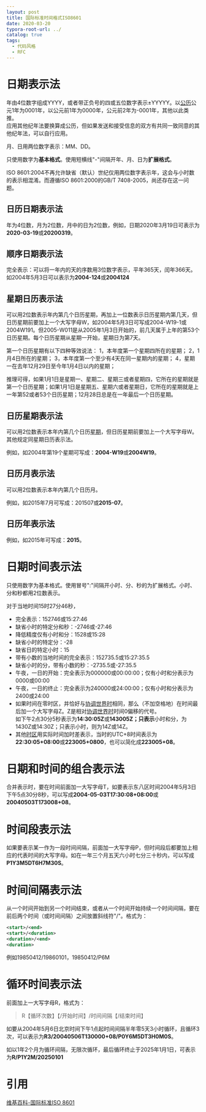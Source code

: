 ```yaml
---
layout: post
title: 国际标准时间格式ISO8601
date: 2020-03-20
typora-root-url: ../
catalog: true
tags:
  - 代码风格
  - RFC
---
```


# 日期表示法

年由4位数字组成YYYY，或者带正负号的四或五位数字表示±YYYYY。以[公历](https://zh.wikipedia.org/wiki/公历)公元1年为0001年，以公元前1年为0000年，公元前2年为-0001年，其他以此类推。  
应用其他纪年法要换算成公历，但如果发送和接受信息的双方有共同一致同意的其他纪年法，可以自行应用。

月、日用两位数字表示：MM、DD。

只使用数字为**基本格式**。使用短横线"-"间隔开年、月、日为**扩展格式**。

ISO 8601:2004不再允许缺省（默认）世纪仅用两位数字表示年，这会与小时数的表示相混淆。而遵循ISO 8601:2000的GB/T 7408-2005，尚还存在这一问题。

## 日历日期表示法

年为4位数，月为2位数，月中的日为2位数，例如，日期2020年3月19日可表示为**2020-03-19**或**20200319**。

## 顺序日期表示法

完全表示：可以将一年内的天的序数用3位数字表示，平年365天，闰年366天。如2004年5月3日可以表示为**2004-124**或**2004124**

## 星期日历表示法

可以用2位数表示年内第几个日历星期，再加上一位数表示日历星期内第几天，但日历星期前要加上一个大写字母W，如2004年5月3日可写成2004-W19-1或2004W191。但2005-W011是从2005年1月3日开始的，前几天属于上年的第53个日历星期。每个日历星期从星期一开始，星期日为第7天。

第一个日历星期有以下四种等效说法： 1，本年度第一个星期四所在的星期； 2，1月4日所在的星期； 3，本年度第一个至少有4天在同一星期内的星期； 4，星期一在去年12月29日至今年1月4日以内的星期；

推理可得，如果1月1日是星期一、星期二、星期三或者星期四，它所在的星期就是第一个日历星期；如果1月1日是星期五、星期六或者星期日，它所在的星期就是上一年第52或者53个日历星期；12月28日总是在一年最后一个日历星期。

## 日历星期表示法

可以用2位数表示本年内第几个日历[星期](https://zh.wikipedia.org/wiki/星期)，但日历星期前要加上一个大写字母W。 其他规定同星期日历表示法。

例如，如2004年第19个星期可写成：**2004-W19**或**2004W19**。

## 日历月表示法

可以用2位数表示本年内第几个日历月。

例如，如2015年7月可写成：201507或**2015-07**。

## 日历年表示法

例如，如2015年可写成：**2015**。

# 日期时间表示法

只使用数字为基本格式。使用冒号":"间隔开小时、分、秒的为扩展格式。小时、分和秒都用2位数表示。

对于当地时间15时27分46秒，

- 完全表示：152746或15:27:46
- 缺省小时的特定分和秒：-2746或-27:46
- 降低精度仅有小时和分：1528或15:28
- 缺省小时的特定分：-28
- 缺省日的特定小时：15
- 带有小数的当地时间的完全表示：152735.5或15:27:35.5
- 缺省小时的分，带有小数的秒：-2735.5或-27:35.5
- 午夜，一日的开始：完全表示为000000或00:00:00；仅有小时和分表示为0000或00:00
- 午夜，一日的终止：完全表示为240000或24:00:00；仅有小时和分表示为2400或24:00
- 如果时间在零时区，并恰好与[协调世界时](https://zh.wikipedia.org/wiki/协调世界时)相同，那么（不加空格地）在时间最后加一个大写字母Z。Z是相对[协调世界时](https://zh.wikipedia.org/wiki/协调世界时)时间0偏移的代号。  
  如下午2点30分5秒表示为**14:30:05Z**或**143005Z；只表示**小时和分，为1430Z或14:30Z；只表示小时，则为14Z或14Z。
- 其他[时区](https://zh.wikipedia.org/wiki/时区)用实际时间加时差表示，当时的UTC+8时间表示为**22:30:05+08:00**或**223005+0800**，也可以简化成**223005+08**。

# 日期和时间的组合表示法

合并表示时，要在时间前面加一大写字母T，如要表示东八区时间2004年5月3日下午5点30分8秒，可以写成**2004-05-03T17:30:08+08:00**或**20040503T173008+08**。

# 时间段表示法

如果要表示某一作为一段时间间隔，前面加一大写字母P，但时间段后都要加上相应的代表时间的大写字母。如在一年三个月五天六小时七分三十秒内，可以写成**P1Y3M5DT6H7M30S**。

# 时间间隔表示法

从一个时间开始到另一个时间结束，或者从一个时间开始持续一个时间间隔，要在前后两个时间（或时间间隔）之间放置斜线符"/"。格式为：

```xml
<start>/<end>
<start>/<duration>
<duration>/<end>
<duration>
```

例如19850412/19860101，19850412/P6M

# 循环时间表示法

前面加上一大写字母R，格式为：

> R【循环次数】【/开始时间】/时间间隔【/结束时间】

如要从2004年5月6日北京时间下午1点起时间间隔半年零5天3小时循环，且循环3次，可以表示为**R3/20040506T130000+08/P0Y6M5DT3H0M0S**。

如以1年2个月为循环间隔，无限次循环，最后循环终止于2025年1月1日，可表示为**R/P1Y2M/20250101**

# 引用

[维基百科-国际标准ISO 8601](https://zh.wikipedia.org/wiki/ISO_8601)
